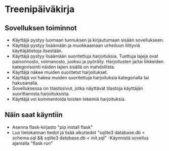 # Treenipäiväkirja

## Sovelluksen toiminnot

- Käyttäjä pystyy luomaan tunnuksen ja kirjautumaan sisään sovellukseen.
- Käyttäjä pystyy lisäämään ja muokkaamaan urheiluun liittyviä käyttäjätietoja itsestään.
- Käyttäjä pystyy lisäämään suoritettuja harjoituksia. Tuettuja lajeja ovat painonnosto, voimanosto, juoksu ja pyöräily. Harjoitusten ja/tai liikkeiden kategorisointi näiden lajien sisällä on mahdollista.
- Käyttäjä näkee muiden suoritetut harjoitukset.
- Käyttäjä voi hakea muiden suoritettuja harjoituksia kategorialla tai hakusanalla.
- Sovelluksessa on tilastosivut, jotka näyttävät tilastoja käyttäjän suorittamista harjoituksista.
- Käyttäjä voi kommentoida toisten tekemiä harjoituksia.



## Näin saat käyntiin

- Asenna flask-kirjasto "pip install flask"
- Luo tietokannan tiedot ja lisää alkutiedot "sqlite3 database.db < schema.sql && sqlite3 database.db < init.sql"
-Käynnistä sovellus ajamalla "flask run"
